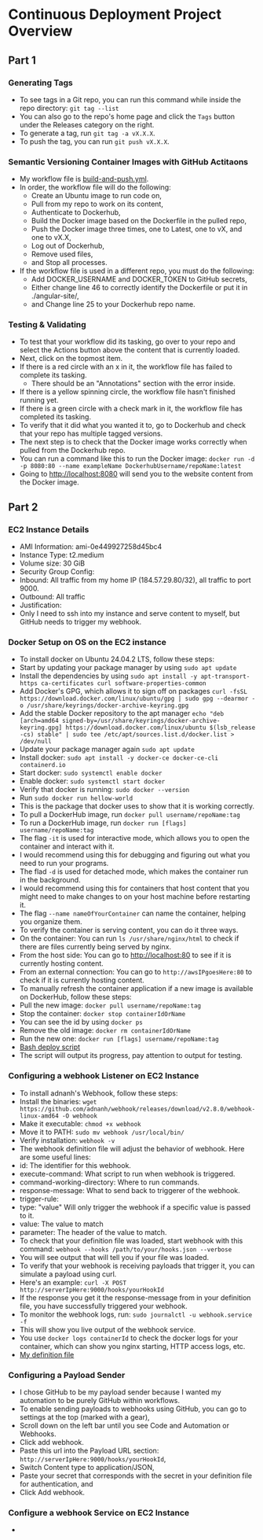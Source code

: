 # Continuous Deployment Project Overview
## Part 1
### Generating Tags
* To see tags in a Git repo, you can run this command while inside the repo directory: ```git tag --list```
* You can also go to the repo's home page and click the ```Tags``` button under the Releases category on the right.
* To generate a tag, run ```git tag -a vX.X.X```.
* To push the tag, you can run ```git push vX.X.X```.
### Semantic Versioning Container Images with GitHub Actitaons
* My workflow file is [build-and-push.yml](./.github/workflows/build-and-pushmyml).
* In order, the workflow file will do the following:
  * Create an Ubuntu image to run code on,
  * Pull from my repo to work on its content,
  * Authenticate to Dockerhub,
  * Build the Docker image based on the Dockerfile in the pulled repo,
  * Push the Docker image three times, one to Latest, one to vX, and one to vX.X,
  * Log out of Dockerhub,
  * Remove used files,
  * and Stop all processes.
* If the workflow file is used in a different repo, you must do the following:
  * Add DOCKER_USERNAME and DOCKER_TOKEN to GitHub secrets,
  * Either change line 46 to correctly identify the Dockerfile or put it in ./angular-site/,
  * and Change line 25 to your Dockerhub repo name.
### Testing & Validating
* To test that your workflow did its tasking, go over to your repo and select the Actions button above the content that is currently loaded.
* Next, click on the topmost item.
* If there is a red circle with an x in it, the workflow file has failed to complete its tasking.
  * There should be an "Annotations" section with the error inside.
* If there is a yellow spinning circle, the workflow file hasn't finished running yet.
* If there is a green circle with a check mark in it, the workflow file has completed its tasking.
* To verify that it did what you wanted it to, go to Dockerhub and check that your repo has multiple tagged versions.
* The next step is to check that the Docker image works correctly when pulled from the Dockerhub repo.
* You can run a command like this to run the Docker image: ```docker run -d -p 8080:80 --name exampleName DockerhubUsername/repoName:latest```
* Going to [http://localhost:8080](http://localhost:8080) will send you to the website content from the Docker image.
## Part 2
### EC2 Instance Details
* AMI Information: ami-0e449927258d45bc4
* Instance Type: t2.medium
* Volume size: 30 GiB
* Security Group Config:
 * Inbound: All traffic from my home IP (184.57.29.80/32), all traffic to port 9000.
 * Outbound: All traffic
* Justification:
 * Only I need to ssh into my instance and serve content to myself, but GitHub needs to trigger my webhook.
### Docker Setup on OS on the EC2 instance
* To install docker on Ubuntu 24.04.2 LTS, follow these steps:
 * Start by updating your package manager by using ```sudo apt update```
 * Install the dependencies by using ```sudo apt install -y apt-transport-https ca-certificates curl software-properties-common```
 * Add Docker's GPG, which allows it to sign off on packages ```curl -fsSL https://download.docker.com/linux/ubuntu/gpg | sudo gpg --dearmor -o /usr/share/keyrings/docker-archive-keyring.gpg```
 * Add the stable Docker repository to the apt manager ```echo "deb [arch=amd64 signed-by=/usr/share/keyrings/docker-archive-keyring.gpg] https://download.docker.com/linux/ubuntu $(lsb_release -cs) stable" | sudo tee /etc/apt/sources.list.d/docker.list > /dev/null```
 * Update your package manager again ```sudo apt update```
 * Install docker: ```sudo apt install -y docker-ce docker-ce-cli containerd.io```
 * Start docker: ```sudo systemctl enable docker```
 * Enable docker: ```sudo systemctl start docker```
 * Verify that docker is running: ```sudo docker --version```
 * Run ```sudo docker run hellow-world```
  * This is the package that docker uses to show that it is working correctly.
* To pull a DockerHub image, run ```docker pull username/repoName:tag```
* To run a DockerHub image, run ```docker run [flags] username/repoName:tag```
 * The flag ```-it``` is used for interactive mode, which allows you to open the container and interact with it.
  * I would recommend using this for debugging and figuring out what you need to run your programs.
 * The flad ```-d``` is used for detached mode, which makes the container run in the background.
  * I would recommend using this for containers that host content that you might need to make changes to on your host machine before restarting it.
 * The flag ```--name nameOfYourContainer``` can name the container, helping you organize them.
* To verify the container is serving content, you can do it three ways.
 * On the container: You can run ```ls /usr/share/nginx/html``` to check if there are files currently being served by nginx.
 * From the host side: You can go to [http://localhost:80](http://localhost:80) to see if it is currently hosting content.
 * From an external connection: You can go to ```http://awsIPgoesHere:80``` to check if it is currently hosting content.
* To manually refresh the container application if a new image is available on DockerHub, follow these steps:
 * Pull the new image: ```docker pull username/repoName:tag```
 * Stop the container: ```docker stop containerIdOrName```
  * You can see the id by using ```docker ps```
 * Remove the old image: ```docker rm containerIdOrName```
 * Run the new one: ```docker run [flags] username/repoName:tag```
* [Bash deploy script](./deployment/deploy.sh)
 * The script will output its progress, pay attention to output for testing.
### Configuring a webhook Listener on EC2 Instance
* To install adnanh's Webhook, follow these steps:
 * Install the binaries: ```wget https://github.com/adnanh/webhook/releases/download/v2.8.0/webhook-linux-amd64 -O webhook```
 * Make it executable: ```chmod +x webhook```
 * Move it to PATH: ```sudo mv webhook /usr/local/bin/```
 * Verify installation: ```webhook -v```
* The webhook definition file will adjust the behavior of webhook. Here are some useful lines:
 * id: The identifier for this webhook.
 * execute-command: What script to run when webhook is triggered.
 * command-working-directory: Where to run commands.
 * response-message: What to send back to triggerer of the webhook.
 * trigger-rule:
  * type: "value" Will only trigger the webhook if a specific value is passed to it.
  * value: The value to match
  * parameter: The header of the value to match.
* To check that your definition file was loaded, start webhook with this command: ```webhook --hooks /path/to/your/hooks.json --verbose```
 * You will see output that will tell you if your file was loaded.
* To verify that your webhook is receiving payloads that trigger it, you can simulate a payload using curl.
 * Here's an example: ```curl -X POST http://serverIpHere:9000/hooks/yourHookId```
 * If the response you get it the response-message from in your definition file, you have successfully triggered your webhook.
* To monitor the webhook logs, run: ```sudo journalctl -u webhook.service -f```
 * This will show you live output of the webhook service.
* You use ```docker logs containerId``` to check the docker logs for your container, which can show you nginx starting, HTTP access logs, etc.
* [My definition file](./deployment/hooks.json)
### Configuring a Payload Sender
* I chose GitHub to be my payload sender because I wanted my automation to be purely GitHub within workflows.
* To enable sending payloads to webhooks using GitHub, you can go to settings at the top (marked with a gear),
* Scroll down on the left bar until you see Code and Automation or Webhooks.
* Click add webhook.
* Paste this url into the Payload URL section: ```http://serverIpHere:9000/hooks/yourHookId```,
* Switch Content type to application/JSON,
* Paste your secret that corresponds with the secret in your definition file for authentication, and
* Click Add webhook.
### Configure a webhook Service on EC2 Instance
* 
